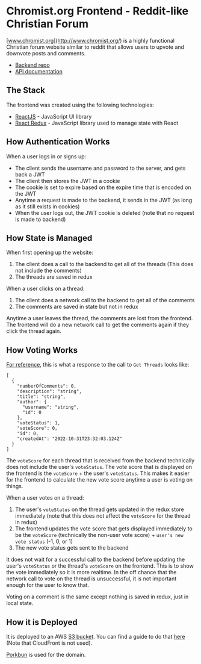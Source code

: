 # Chromist.org Frontend - Reddit-like Christian Forum

[www.chromist.org](http://www.chromist.org/) is a highly functional Christian forum website similar to reddit that allows users to upvote and downvote posts and comments.<br />

- [Backend repo](https://github.com/jason1813/chromist-backend)
- [API documentation](https://rawcdn.githack.com/jason1813/chromist-backend/e588fb5810d31baa173dfc6a75025b500829be20/api_documentation/api_documentation.html)

## The Stack

The frontend was created using the following technologies:

- [ReactJS](https://reactjs.org/) - JavaScript UI library
- [React Redux](https://react-redux.js.org/) - JavaScript library used to manage state with React

## How Authentication Works

When a user logs in or signs up:

- The client sends the username and password to the server, and gets back a JWT
- The client then stores the JWT in a cookie
- The cookie is set to expire based on the expire time that is encoded on the JWT
- Anytime a request is made to the backend, it sends in the JWT (as long as it still exists in cookies)
- When the user logs out, the JWT cookie is deleted (note that no request is made to backend)

## How State is Managed

When first opening up the website:

1. The client does a call to the backend to get all of the threads (This does not include the comments)
2. The threads are saved in redux

When a user clicks on a thread:

1. The client does a network call to the backend to get all of the comments
2. The comments are saved in state but not in redux

Anytime a user leaves the thread, the comments are lost from the frontend. The frontend will do a new network call to get the comments again if they click the thread again.

## How Voting Works

[For reference](https://rawcdn.githack.com/jason1813/chromist-backend/e588fb5810d31baa173dfc6a75025b500829be20/api_documentation/api_documentation.html#/Threads/findThreads), this is what a response to the call to `Get Threads` looks like:

```
[
  {
    "numberOfComments": 0,
    "description": "string",
    "title": "string",
    "author": {
      "username": "string",
      "id": 0
    },
    "voteStatus": 1,
    "voteScore": 0,
    "id": 0,
    "createdAt": "2022-10-31T23:32:03.124Z"
  }
]
```

The `voteScore` for each thread that is received from the backend technically does not include the user's `voteStatus`. The vote score that is displayed on the frontend is the `voteScore` + the user's `voteStatus`. This makes it easier for the frontend to calculate the new vote score anytime a user is voting on things.

When a user votes on a thread:

1. The user's `voteStatus` on the thread gets updated in the redux store immediately (note that this does not affect the `voteScore` for the thread in redux)
2. The frontend updates the vote score that gets displayed immediately to be the `voteScore` (technically the non-user vote score) + `user's new vote status` (-1, 0, or 1)
3. The new vote status gets sent to the backend

It does not wait for a successful call to the backend before updating the user's `voteStatus` or the thread's `voteScore` on the frontend. This is to show the vote immediately so it is more realtime. In the off chance that the network call to vote on the thread is unsuccessful, it is not important enough for the user to know that.

Voting on a comment is the same except nothing is saved in redux, just in local state.

## How it is Deployed

It is deployed to an AWS [S3 bucket](http://www.chromist.org.s3-website.us-east-2.amazonaws.com/). You can find a guide to do that [here](https://dev.to/karanpratapsingh/deploy-react-app-to-s3-cloudfront-1cao) (Note that CloudFront is not used).

[Porkbun](https://porkbun.com/) is used for the domain.
